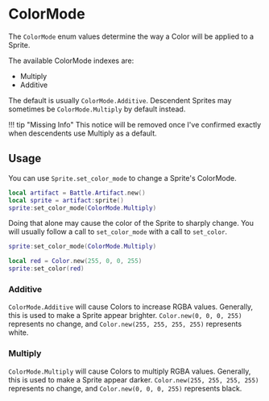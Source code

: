 # ColorMode

The `ColorMode` enum values determine the way a Color will be applied to 
a Sprite.

The available ColorMode indexes are:

* Multiply
* Additive

The default is usually `ColorMode.Additive`. Descendent Sprites may sometimes 
be `ColorMode.Multiply` by default instead.

!!! tip "Missing Info"
    This notice will be removed once I've confirmed exactly when descendents 
    use Multiply as a default.

## Usage

You can use `Sprite.set_color_mode` to change a Sprite's ColorMode.

```lua
local artifact = Battle.Artifact.new()
local sprite = artifact:sprite()
sprite:set_color_mode(ColorMode.Multiply)
```

Doing that alone may cause the color of the Sprite to sharply change. You will 
usually follow a call to `set_color_mode` with a call to `set_color`.

```lua
sprite:set_color_mode(ColorMode.Multiply)

local red = Color.new(255, 0, 0, 255)
sprite:set_color(red)
```

### Additive

`ColorMode.Additive` will cause Colors to increase RGBA values. Generally, this 
is used to make a Sprite appear brighter. `Color.new(0, 0, 0, 255)` represents 
no change, and `Color.new(255, 255, 255, 255)` represents white.

### Multiply

`ColorMode.Multiply` will cause Colors to multiply RGBA values. Generally, this 
is used to make a Sprite appear darker. `Color.new(255, 255, 255, 255)` represents 
no change, and `Color.new(0, 0, 0, 255)` represents black.